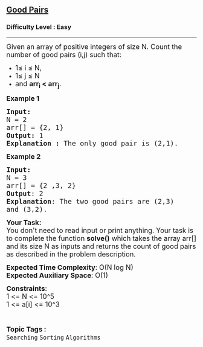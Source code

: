 <h2><a href="https://practice.geeksforgeeks.org/problems/good-pairs4519/1">Good Pairs</a></h2><h3>Difficulty Level : Easy</h3><hr><div class="problems_problem_content__Xm_eO"><p><span style="font-size:18px">Given an array of positive integers of size N. Count the number of good&nbsp;pairs (i,j) such that:</span></p>

<ul>
	<li><span style="font-size:18px">1≤ i ≤ N,</span></li>
	<li><span style="font-size:18px">1≤ j ≤ N</span></li>
	<li><span style="font-size:18px">and <strong>arr<sub>i</sub> &lt; arr<sub>j</sub></strong>.</span></li>
</ul>

<p><span style="font-size:18px"><strong>Example 1</strong></span></p>

<pre><span style="font-size:18px"><strong>Input:</strong>
N = 2
arr[] = {2, 1}  
<strong>Output: </strong>1
<strong>Explanation : </strong>The only good pair is (2,1). 
</span></pre>

<p><span style="font-size:18px"><strong>Example 2</strong></span></p>

<pre><span style="font-size:18px"><strong>Input:</strong>
N = 3
arr[] = {2 ,3, 2}</span><span style="font-size:18px"><strong>
Output</strong>: 2</span><span style="font-size:18px"><strong>
Explanation</strong>: The two good pairs are (2,3) 
and (3,2).
</span></pre>

<p><span style="font-size:18px"><strong>Your Task:</strong><br>
You don't need to read input or print anything. Your task is to complete the function&nbsp;<strong>solve()</strong>&nbsp;which takes the array arr[] and its size N as inputs and returns the count of good&nbsp;pairs as described in the problem description.</span></p>

<p><span style="font-size:18px"><strong>Expected Time Complexity</strong>:&nbsp;O(N log N)<br>
<strong>Expected Auxiliary Space</strong>:&nbsp;O(1)</span></p>

<p><span style="font-size:18px"><strong>Constraints</strong>:<br>
1 &lt;= N &lt;= 10^5<br>
1 &lt;= a[i] &lt;= 10^3</span></p>
</div><br><p><span style=font-size:18px><strong>Topic Tags : </strong><br><code>Searching</code>&nbsp;<code>Sorting</code>&nbsp;<code>Algorithms</code>&nbsp;